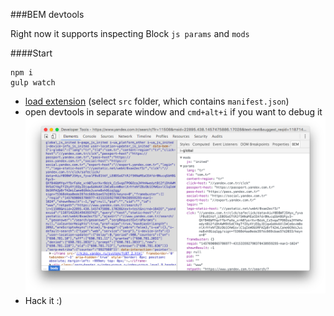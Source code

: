 ###BEM devtools

Right now it supports inspecting Block `js params` and `mods`

####Start
```
npm i
gulp watch
```
 - [load extension](https://developer.chrome.com/extensions/getstarted#unpacked) (select `src` folder, which contains `manifest.json`)
 - open devtools in separate window and `cmd+alt+i` if you want to debug it
![Open devtools in separate window](/assets/separate-window.png?raw=true)
 - Hack it :)
